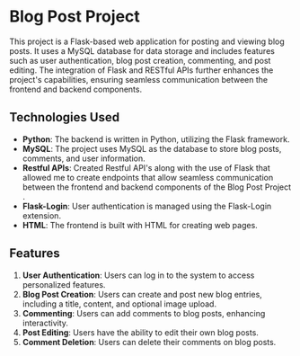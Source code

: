 # Blog Post Project

This project is a Flask-based web application for posting and viewing blog posts. It uses a MySQL database for data storage and includes features such as user authentication, blog post creation, commenting, and post editing. The integration of Flask and RESTful APIs further enhances the project's capabilities, ensuring seamless communication between the frontend and backend components.

## Technologies Used
- **Python**: The backend is written in Python, utilizing the Flask framework.
- **MySQL**: The project uses MySQL as the database to store blog posts, comments, and user information.
- **Restful APIs**: Created Restful API's along with the use of Flask that allowed me to create endpoints that allow seamless communication between the frontend and backend components of the Blog Post Project .
- **Flask-Login**: User authentication is managed using the Flask-Login extension.
- **HTML**: The frontend is built with HTML for creating web pages.

## Features
1. **User Authentication**: Users can log in to the system to access personalized features.
2. **Blog Post Creation**: Users can create and post new blog entries, including a title, content, and optional image upload.
3. **Commenting**: Users can add comments to blog posts, enhancing interactivity.
4. **Post Editing**: Users have the ability to edit their own blog posts.
5. **Comment Deletion**: Users can delete their comments on blog posts.
